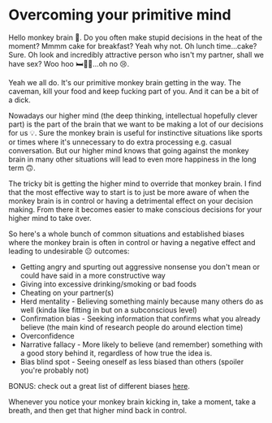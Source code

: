 # Overcoming your primitive mind

Hello monkey brain 🐒. Do you often make stupid decisions in the heat of the moment? Mmmm cake for breakfast? Yeah why not. Oh lunch time...cake? Sure. Oh look and incredibly attractive person who isn't my partner, shall we have sex? Woo hoo 🛏🍆🍑...oh no 😢. 

Yeah we all do. It's our primitive monkey brain getting in the way. The caveman, kill your food and keep fucking part of you. And it can be a bit of a dick. 

Nowadays our higher mind (the deep thinking, intellectual hopefully clever part) is the part of the brain that we want to be making a lot of our decisions for us 💡. Sure the monkey brain is useful for instinctive situations like sports or times where it's unnecessary to do extra processing e.g. casual conversation. But our higher mind knows that going against the monkey brain in many other situations will lead to even more happiness in the long term 🙃. 

The tricky bit is getting the higher mind to override that monkey brain. I find that the most effective way to start is to just be more aware of when the monkey brain is in control or having a detrimental effect on your decision making. From there it becomes easier to make conscious decisions for your higher mind to take over.

So here's a whole bunch of common situations and established biases where the monkey brain is often in control or having a negative effect and leading to undesirable ☹️ outcomes:

- Getting angry and spurting out aggressive nonsense you don't mean or could have said in a more constructive way
- Giving into excessive drinking/smoking or bad foods
- Cheating on your partner(s)
- Herd mentality - Believing something mainly because many others do as well (kinda like fitting in but on a subconscious level)
- Confirmation bias - Seeking information that confirms what you already believe (the main kind of research people do around election time)
- Overconfidence
- Narrative fallacy - More likely to believe (and remember) something with a good story behind it, regardless of how true the idea is.
- Bias blind spot - Seeing oneself as less biased than others (spoiler you're probably not)

BONUS: check out a great list of different biases [here](https://en.wikipedia.org/wiki/List_of_cognitive_biases).

Whenever you notice your monkey brain kicking in, take a moment, take a breath, and then get that higher mind back in control.